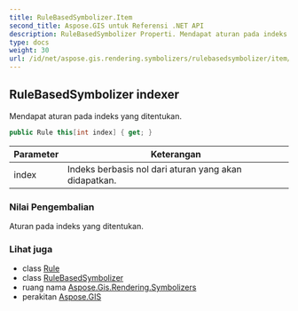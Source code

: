 ```yaml
---
title: RuleBasedSymbolizer.Item
second_title: Aspose.GIS untuk Referensi .NET API
description: RuleBasedSymbolizer Properti. Mendapat aturan pada indeks yang ditentukan.
type: docs
weight: 30
url: /id/net/aspose.gis.rendering.symbolizers/rulebasedsymbolizer/item/
---
```

## RuleBasedSymbolizer indexer

Mendapat aturan pada indeks yang ditentukan.

```csharp
public Rule this[int index] { get; }
```

| Parameter | Keterangan |
| --- | --- |
| index | Indeks berbasis nol dari aturan yang akan didapatkan. |

### Nilai Pengembalian

Aturan pada indeks yang ditentukan.

### Lihat juga

* class [Rule](../../rule/)
* class [RuleBasedSymbolizer](../)
* ruang nama [Aspose.Gis.Rendering.Symbolizers](../../rulebasedsymbolizer/)
* perakitan [Aspose.GIS](../../../)


